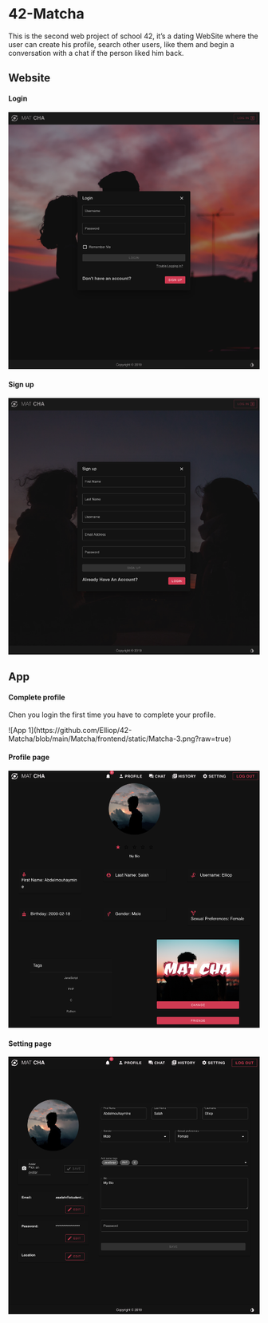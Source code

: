 # 42-Matcha
This is the second web project of school 42, it’s a dating WebSite where the user can create his profile, search other users, like them and begin a conversation with a chat if the person liked him back.

<h2>Website</h2>
<h4>Login</h4>

![WebSite 1](https://github.com/Elliop/42-Matcha/blob/main/Matcha/frontend/static/Matcha-1.png?raw=true)
<h4>Sign up</h4>

![WebSite 2](https://github.com/Elliop/42-Matcha/blob/main/Matcha/frontend/static/Matcha-2.png?raw=true)

<h2>App</h2>
<h4>Complete profile</h4>
<p>Chen you login the first time you have to complete your profile.</p>
![App 1](https://github.com/Elliop/42-Matcha/blob/main/Matcha/frontend/static/Matcha-3.png?raw=true)
<h4>Profile page</h4>

![App 2](https://github.com/Elliop/42-Matcha/blob/main/Matcha/frontend/static/Matcha-4.png?raw=true)
<h4>Setting page</h4>

![App 3](https://github.com/Elliop/42-Matcha/blob/main/Matcha/frontend/static/Matcha-5.png?raw=true)